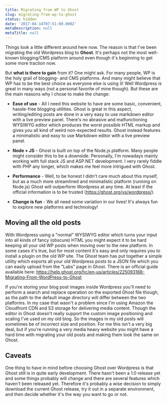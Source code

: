 ```yaml
---
title: Migrating from WP to Ghost
slug: migrating-from-wp-to-ghost
status: hidden
date: '2017-04-14T07:51:00.000Z'
metaDescription: null
metaTitle: null
---
```


Things look a little different around here now. The reason is that I've been migrating the old Wordpress blog to **Ghost**. It's perhaps not the most well-known blogging/CMS platform around even though it's beginning to get some more traction now.

But **what is there to gain** from it? One might ask. For many people, WP is the holy grail of blogging- and CMS platforms. And many might believe that WP has to be the best choice as everyone else is using it! Well Wordpress is great in many ways (not a personal favorite of mine though). But these are the main reasons why I chose to make the change:

- **Ease of use** - All I need this website to have are some basic, convenient, hassle-free blogging utilities. Ghost is great in this aspect, writing/editing posts are done in a very easy to use markdown editor with a live preview panel. There's no abrasive and malfunctioning WYSIWYG editor which produces the worst possible HTML markup and gives you all kind of weird non-expected results. Ghost instead features a minimalistic and easy to use Markdown editor with a live preview panel.

- **Node + JS** - Ghost is built on top of the Node.js platform. Many people might consider this to be a downside. Personally, I'm nowadays mainly working with full stack JS and ASP.NET development. I very rarely fiddle with PHP any longer, which makes me feel more intrigued with Ghost.

- **Performance** - Well, to be honest I didn't care much about this myself, but as a much more streamlined and minimalistic platform (running on Node.js) Ghost will outperform Wordpress at any time. At least if the official information is to be trusted (https://ghost.org/vs/wordpress/).

- **Change is fun** - We all need some variation in our lives! It's always fun to explore new platforms and technology!

## Moving all the old posts

With Wordpress using a "normal" WYSIWYG editor which turns your input into all kinds of fancy (obscure) HTML you might expect it to be hard keeping all your old WP posts when moving over to the new platform. In some cases it's true, but for most content it's easy and only requires you to install a plugin on the old WP site. The Ghost team has put together a simple utility which exports all your old Wordpress posts to a JSON file which you can easily upload from the "Labs" page in Ghost. There is an official guide available here: https://help.ghost.org/hc/en-us/articles/225093168-Migrating-From-WordPress-to-Ghost

If you're storing your blog post images inside Wordpress you'll need to perform a search and replace operation on the exported Ghost file though, as the path to the default image directory will differ between the two platforms. In my case that wasn't a problem since I'm using Amazon the Cloudfront CDN and S3 storage for delivering media content. Though the editor in Ghost doesn't really support the custom image positioning and scaling I've used on my old blog. So the images in my old posts will sometimes be of incorrect size and position. For me this isn't a very big deal, but if you're running a very media heavy website you might have a hard time with migrating your old posts and making them look the same on Ghost.

## Caveats

One thing to have in mind before choosing Ghost over Wordpress is that Ghost still is in quite early development. There hasn't been a 1.0 release yet and some things probably will change and there are several features which haven't been released yet. Therefore it's probably a wise decision to simply download the current Ghost release, try it out in a separate environment, and then decide whether it's the way you want to go or not.
